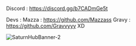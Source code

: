 Discord : https://discord.gg/b7CADmGe5t 


Devs : Mazza : https://github.com/Mazzass
        Gravy : https://github.com/Gravvyyy
XD

![SaturnHubBanner-2](https://user-images.githubusercontent.com/115034650/195978073-864a3371-00d0-40c3-a93d-9fcf6511467d.png)
